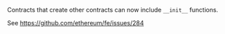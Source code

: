 Contracts that create other contracts can now include `__init__` functions.

See https://github.com/ethereum/fe/issues/284